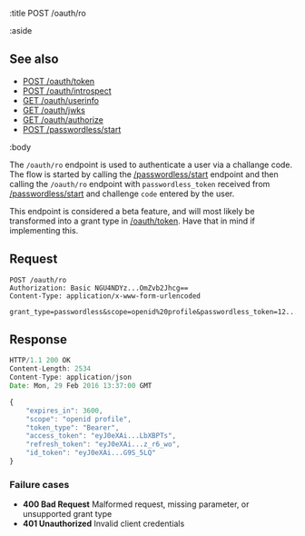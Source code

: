 :title POST /oauth/ro

:aside

## See also

* [POST /oauth/token](/oauth/token/)
* [POST /oauth/introspect](/oauth/introspect/)
* [GET /oauth/userinfo](/oauth/userinfo/)
* [GET /oauth/jwks](/oauth/jwks/)
* [GET /oauth/authorize](/oauth/authorize/)
* [POST /passwordless/start](/endpoints/POST/passwordless/start/)

:body

The `/oauth/ro` endpoint is used to authenticate a user via a challange code.
The flow is started by calling the [/passwordless/start](/endpoints/POST/passwordless/start/)
endpoint and then calling the `/oauth/ro` endpoint with `passwordless_token` received from
[/passwordless/start](/endpoints/POST/passwordless/start/) and challenge `code`
entered by the user.

This endpoint is considered a beta feature, and will most likely be transformed
into a grant type in [/oauth/token](/oauth/token/). Have that in mind if
implementing this.

## Request

```
POST /oauth/ro
Authorization: Basic NGU4NDYz...OmZvb2Jhcg==
Content-Type: application/x-www-form-urlencoded

grant_type=passwordless&scope=openid%20profile&passwordless_token=12...bd&code=123456
```

## Response

```js
HTTP/1.1 200 OK
Content-Length: 2534
Content-Type: application/json
Date: Mon, 29 Feb 2016 13:37:00 GMT

{
    "expires_in": 3600,
    "scope": "openid profile",
    "token_type": "Bearer",
    "access_token": "eyJ0eXAi...LbXBPTs",
    "refresh_token": "eyJ0eXAi...z_r6_wo",
    "id_token": "eyJ0eXAi...G9S_5LQ"
}
```

### Failure cases

* **400 Bad Request** <span class="faded">Malformed request, missing parameter, or unsupported grant type</span>
* **401 Unauthorized** <span class="faded">Invalid client credentials</span>
